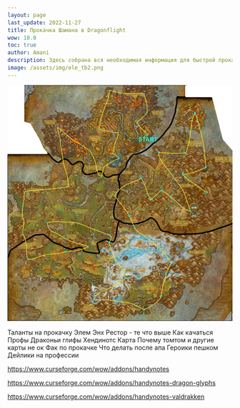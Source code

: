 ```yaml
---
layout: page
last_update: 2022-11-27
title: Прокачка Шамана в Dragonflight
wow: 10.0
toc: true
author: Amani
description: Здесь собрана вся необходимая информация для быстрой прокачки вашего персонажа в дополнении Dragonflight.
image: /assets/img/ele_tb2.png
---
```


<p align="center">
<img src="/assets/img/df_map2.png" > 
</p>


Таланты на прокачку
 Элем
 Энх
 Рестор - те что выше
Как качаться
Профы
Драконьи глифы
 Хендинотс
 Карта
 Почему томтом и другие карты не ок
Фак по прокачке
Что делать после апа
 Героики пешком
 Дейлики на профессии


https://www.curseforge.com/wow/addons/handynotes

https://www.curseforge.com/wow/addons/handynotes-dragon-glyphs

https://www.curseforge.com/wow/addons/handynotes-valdrakken
